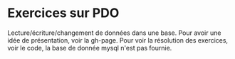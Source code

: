 # Exercices sur PDO

Lecture/écriture/changement de données dans une base.
Pour avoir une idée de présentation, voir la gh-page.
Pour voir la résolution des exercices, voir le code, la base de donnée mysql n'est pas fournie.